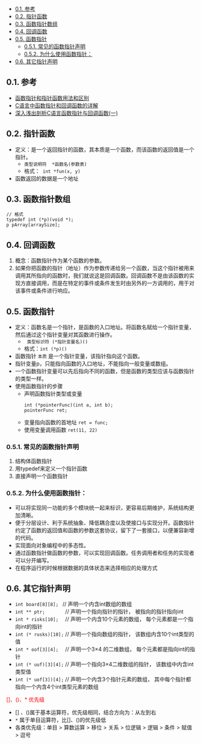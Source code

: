 <!--
 * @Author: JohnJeep
 * @Date: 2019-08-29 21:45:27
 * @LastEditTime: 
 * @LastEditors: Please set LastEditors
 * @Description: 函数指针与指针函数的基础知识
 * @FilePath: /C/9-指针函数与函数指针.md
--> 

<!-- TOC -->

- [0.1. 参考](#01-参考)
- [0.2. 指针函数](#02-指针函数)
- [0.3. 函数指针数组](#03-函数指针数组)
- [0.4. 回调函数](#04-回调函数)
- [0.5. 函数指针](#05-函数指针)
  - [0.5.1. 常见的函数指针声明](#051-常见的函数指针声明)
  - [0.5.2. 为什么使用函数指针：](#052-为什么使用函数指针)
- [0.6. 其它指针声明](#06-其它指针声明)

<!-- /TOC -->

## 0.1. 参考
- [函数指针和指针函数用法和区别](https://blog.csdn.net/luoyayun361/article/details/80428882)
- [C语言中函数指针和回调函数的详解](https://blog.csdn.net/weixin_39939425/article/details/90298435)
- [深入浅出剖析C语言函数指针与回调函数(一)](https://blog.csdn.net/morixinguan/article/details/65494239?depth_1-utm_source=distribute.pc_relevant.none-task&utm_source=distribute.pc_relevant.none-task)


## 0.2. 指针函数
- 定义：是一个返回指针的函数，其本质是一个函数，而该函数的返回值是一个指针。
  - `类型说明符  *函数名(参数表)`
  - 格式：` int *fun(x, y)`
- 函数返回的数据是一个地址


## 0.3. 函数指针数组
```
// 格式
typedef int (*p)(void *);
p pArray[arraySize];
```


## 0.4. 回调函数
1. 概念：函数指针作为某个函数的参数。
2. 如果你把函数的指针（地址）作为参数传递给另一个函数，当这个指针被用来调用其所指向的函数时，我们就说这是回调函数。回调函数不是由该函数的实现方直接调用，而是在特定的事件或条件发生时由另外的一方调用的，用于对该事件或条件进行响应。


## 0.5. 函数指针
- 定义：函数名是一个指针，是函数的入口地址。将函数名赋给一个指针变量，然后通过这个指针变量对其函数进行操作。
  - ` 类型标识符 (*指针变量名)()` 
  - 格式：` int (*p)() `
- 函数指针 `本质` 是一个指针变量，该指针指向这个函数。
- 指针变量p，只能指向函数的入口地址，不能指向一般变量或数组。
- 一个函数指针变量可以先后指向不同的函数，但是函数的类型应该与函数指针的类型一样。
- 使用函数指针的步骤
  - 声明函数指针类型或变量  
    ```
    int (*pointerFunc)(int a, int b);
    pointerFunc ret;
    ```
  - 变量指向函数的首地址   `ret = func;`
  - 使用变量调用函数       `ret(11, 22)`

### 0.5.1. 常见的函数指针声明
1. 结构体函数指针
2. 用typedef来定义一个指针函数
3. 直接声明一个函数指针


### 0.5.2. 为什么使用函数指针：
- 可以将实现同一功能的多个模块统一起来标识，更容易后期维护，系统结构更加清晰。
- 便于分层设计、利于系统抽象、降低耦合度以及使接口与实现分开。函数指针约定了函数的返回值和函数的参数这套协议，留下了一套接口，以便兼容新增的代码。
- 实现面向对象编程中的多态性。
- 通过函数指针做函数的参数，可以实现回调函数。任务调用者和任务的实现者可以分开编写。
- 在程序运行的时候根据数据的具体状态来选择相应的处理方式


## 0.6. 其它指针声明
- ` int board[8][8];  `    // 声明一个内含int数组的数组
- ` int ** ptr;        `   // 声明一个指向指针的指针， 被指向的指针指向int
- ` int * risks[10];   `   // 声明一个内含10个元素的数组， 每个元素都是一个指向int的指针
- ` int (* rusks)[10]; `   // 声明一个指向数组的指针， 该数组内含10个int类型的值
- ` int * oof[3][4];   `   // 声明一个3×4 的二维数组， 每个元素都是指向int的指针
- ` int (* uuf)[3][4]; `   // 声明一个指向3×4二维数组的指针， 该数组中内含int类型值
- ` int (* uof[3])[4]; `   // 声明一个内含3个指针元素的数组， 其中每个指针都指向一个内含4个int类型元素的数组

<font color=red> []、()、* 优先级 </font>
- [] 、()属于基本运算符，优先级相同，结合方向为：从左到右
- `*` 属于单目运算符，比[]、()的优先级低
- 各类优先级：单目 > 算数运算 > 移位 > 关系 > 位逻辑 > 逻辑 > 条件 > 赋值 > 逗号





